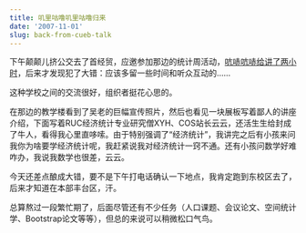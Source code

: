 ```yaml
---
title: 叽里咕噜叽里咕噜归来
date: '2007-11-01'
slug: back-from-cueb-talk
---
```


下午颠颠儿挤公交去了首经贸，应邀参加那边的统计周活动，[吭哧吭哧给讲了两小时](/en/2007/10/jokes-in-statistics/)，后来才发现犯了大错：应该多留一些时间和听众互动的……

这种学校之间的交流很好，组织者挺花心思的。

在那边的教学楼看到了吴老的巨幅宣传照片，然后也看见一块展板写着鄙人的讲座介绍，下面写着RUC经济统计专业研究僧XYH、COS站长云云，还活生生给封成了牛人，看得我心里直哆嗦。由于特别强调了“经济统计”，我讲完之后有小孩来问我你为啥要学经济统计呢，我赶紧说我对经济统计一窍不通。还有小孩问数学好难咋办，我说我数学也很差，云云。

今天还差点酿成大错，要不是下午打电话确认一下地点，我肯定跑到东校区去了，后来才知道在本部丰台区，汗。

总算熬过一段繁忙期了，后面尽管还有不少任务（人口课题、会议论文、空间统计学、Bootstrap论文等等），但总的来说可以稍微松口气鸟。

